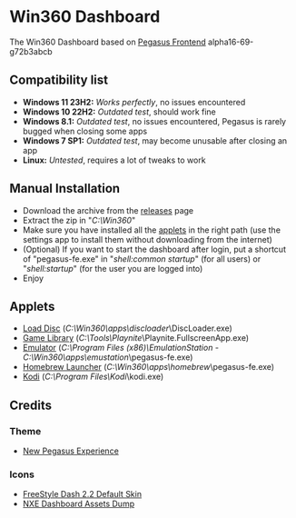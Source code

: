 # Win360 Dashboard
The Win360 Dashboard based on [Pegasus Frontend](https://pegasus-frontend.org/) alpha16-69-g72b3abcb
## Compatibility list
- **Windows 11 23H2:** *Works perfectly*, no issues encountered
- **Windows 10 22H2:** *Outdated test*, should work fine
- **Windows 8.1:** *Outdated test*, no issues encountered, Pegasus is rarely bugged when closing some apps
- **Windows 7 SP1:** *Outdated test*, may become unusable after closing an app
- **Linux:** *Untested*, requires a lot of tweaks to work
## Manual Installation
- Download the archive from the [releases](https://github.com/Win-360/Dashboard/releases) page 
- Extract the zip in "*C:\Win360*"
- Make sure you have installed all the [applets](#applets) in the right path (use the settings app to install them without downloading from the internet)
- (Optional) If you want to start the dashboard after login, put a shortcut of "pegasus-fe.exe" in "*shell:common startup*" (for all users) or "*shell:startup*" (for the user you are logged into)
- Enjoy
## Applets
- [Load Disc]() (*C:\Win360\apps\discloader*\DiscLoader.exe)
- [Game Library](https://playnite.link/) (*C:\Tools\Playnite*\Playnite.FullscreenApp.exe)
- [Emulator](https://emulationstation.org/) (*C:\Program Files (x86)\EmulationStation* - *C:\Win360\apps\emustation*\pegasus-fe.exe)
- [Homebrew Launcher]() (*C:\Win360\apps\homebrew*\pegasus-fe.exe)
- [Kodi](https://kodi.tv/) (*C:\Program Files\Kodi*\kodi.exe)
## Credits
### Theme
- [New Pegasus Experience](https://github.com/riquenunes/pegasus-theme-npe)
### Icons
- [FreeStyle Dash 2.2 Default Skin](https://digiex.net/threads/freestyle-dash-fsd-2-2-freestyle-dashboard-for-xbox-360-download-with-connectx.9773/)
- [NXE Dashboard Assets Dump](https://www.reddit.com/r/360hacks/comments/10ib3cn/rip_images_and_icons_from_nxe_dashboard/)
